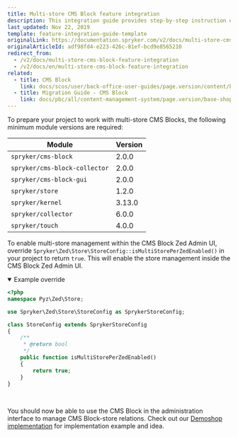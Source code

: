 ```yaml
---
title: Multi-store CMS Block feature integration
description: This integration guide provides step-by-step instruction on integrating Multi-store CMS Block Feature into your project.
last_updated: Nov 22, 2019
template: feature-integration-guide-template
originalLink: https://documentation.spryker.com/v2/docs/multi-store-cms-block-feature-integration
originalArticleId: adf98fd4-e223-426c-81ef-bcd9e8565210
redirect_from:
  - /v2/docs/multi-store-cms-block-feature-integration
  - /v2/docs/en/multi-store-cms-block-feature-integration
related:
  - title: CMS Block
    link: docs/scos/user/back-office-user-guides/page.version/content/blocks/cms-block.html
  - title: Migration Guide - CMS Block
    link: docs/pbc/all/content-management-system/page.version/base-shop/install-and-upgrade/upgrade-modules/upgrade-the-cmsblock-module.html
---
```


To prepare your project to work with multi-store CMS Blocks, the following minimum module versions are required:

| Module| Version |
| --- | --- |
| `spryker/cms-block` | 2.0.0 |
| `spryker/cms-block-collector` | 2.0.0 |
| `spryker/cms-block-gui` | 2.0.0 |
| `spryker/store` | 1.2.0 |
| `spryker/kernel` | 3.13.0 |
| `spryker/collector` | 6.0.0 |
| `spryker/touch` | 4.0.0 |

To enable multi-store management within the CMS Block Zed Admin UI, override `Spryker\Zed\Store\StoreConfig::isMultiStorePerZedEnabled()` in your project to return `true`. 
This will enable the store management inside the CMS Block Zed Admin UI.
<details open>
<summary markdown='span'>Example override</summary>

```php
<?php
namespace Pyz\Zed\Store;

use Spryker\Zed\Store\StoreConfig as SprykerStoreConfig;

class StoreConfig extends SprykerStoreConfig
{
    /**
     * @return bool
     */
    public function isMultiStorePerZedEnabled()
    {
        return true;
    }
}
```
<br>
</details>

You should now be able to use the CMS Block in the administration interface to manage CMS Block-store relations.
Check out our [Demoshop implementation](https://github.com/spryker/demoshop) for implementation example and idea.



